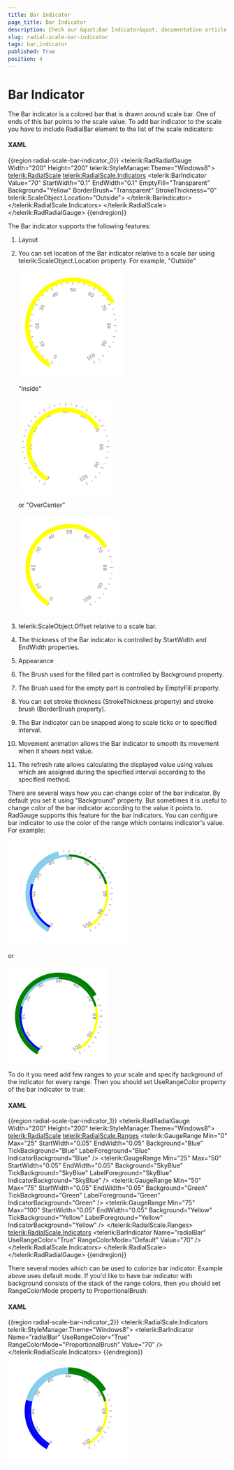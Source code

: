 ```yaml
---
title: Bar Indicator
page_title: Bar Indicator
description: Check our &quot;Bar Indicator&quot; documentation article for the RadGauge {{ site.framework_name }} control.
slug: radial-scale-bar-indicator
tags: bar,indicator
published: True
position: 4
---
```


# Bar Indicator

The Bar indicator is a colored bar that is drawn around scale bar. One of ends of this bar points to the scale value. To add bar indicator to the scale you have to include RadialBar element to the list of the scale indicators:

#### __XAML__
{{region radial-scale-bar-indicator_0}}
	<telerik:RadRadialGauge Width="200" Height="200" telerik:StyleManager.Theme="Windows8">
	    <telerik:RadialScale>
	        <telerik:RadialScale.Indicators>
	            <telerik:BarIndicator
	                    Value="70"
	                    StartWidth="0.1"
	                    EndWidth="0.1"
	                    EmptyFill="Transparent"
	                    Background="Yellow"
	                    BorderBrush="Transparent"
	                    StrokeThickness="0"
	                    telerik:ScaleObject.Location="Outside">
	            </telerik:BarIndicator>
	        </telerik:RadialScale.Indicators>
	    </telerik:RadialScale>
	</telerik:RadRadialGauge>
{{endregion}}

The Bar indicator supports the following features:

1. Layout 

2. You can set location of the Bar indicator relative to a scale bar using telerik:ScaleObject.Location property.
	For example, "Outside" 

	![WPF RadGauge ScaleObject Location Outside](images/RadialBarOutside.png)

	"Inside"  

	![WPF RadGauge ScaleObject Location Inside](images/RadialBarInside.png)

	or "OverCenter" 

	![WPF RadGauge ScaleObject Location OverCenter](images/RadialBarOverCenter.png)

3. telerik:ScaleObject.Offset relative to a scale bar.

4. The thickness of the Bar indicator is controlled by StartWidth and EndWidth properties.

5. Appearance 

6. The Brush used for the filled part is controlled by Background property.

7. The Brush used for the empty part is controlled by EmptyFill property.

8. You can set stroke thickness (StrokeThickness property) and stroke brush (BorderBrush property).

9. The Bar indicator can be snapped along to scale ticks or to specified interval.

10. Movement animation allows the Bar indicator to smooth its movement when it shows next value.

11. The refresh rate allows calculating the displayed value using values which are assigned during the specified interval according to the specified method.

There are several ways how you can change color of the bar indicator. By default you set it using "Background" property. But sometimes it is useful to change color of the bar indicator according to the value it points to. RadGauge supports this feature for the bar indicators. You can configure bar indicator to use the color of the range which contains indicator's value. For example:

![WPF RadGauge Use Range Colors 25 50](images/RadialBarRange2550.png) 

or 

![WPF RadGauge Use Range Colors 50 75](images/RadialBarRange5075.png)

To do it you need add few ranges to your scale and specify background of the indicator for every range. Then you should set UseRangeColor property of the bar indicator to true:

#### __XAML__
{{region radial-scale-bar-indicator_1}}
	<telerik:RadRadialGauge Width="200" Height="200" telerik:StyleManager.Theme="Windows8">
	    <telerik:RadialScale>
	        <telerik:RadialScale.Ranges>
	            <telerik:GaugeRange Min="0" Max="25"
	                StartWidth="0.05"
	                EndWidth="0.05"
	                Background="Blue"
	                TickBackground="Blue"
	                LabelForeground="Blue"
	                IndicatorBackground="Blue" />
	            <telerik:GaugeRange Min="25" Max="50"
	                StartWidth="0.05"
	                EndWidth="0.05"
	                Background="SkyBlue"
	                TickBackground="SkyBlue"
	                LabelForeground="SkyBlue"
	                IndicatorBackground="SkyBlue" />
	            <telerik:GaugeRange Min="50" Max="75"
	                StartWidth="0.05"
	                EndWidth="0.05"
	                Background="Green"
	                TickBackground="Green"
	                LabelForeground="Green"
	                IndicatorBackground="Green" />
	            <telerik:GaugeRange Min="75" Max="100"
	                StartWidth="0.05"
	                EndWidth="0.05"
	                Background="Yellow"
	                TickBackground="Yellow"
	                LabelForeground="Yellow"
	                IndicatorBackground="Yellow" />
	        </telerik:RadialScale.Ranges>
	        <telerik:RadialScale.Indicators>
	            <telerik:BarIndicator Name="radialBar" 
	                UseRangeColor="True" 
	                RangeColorMode="Default"
	                Value="70" />
	        </telerik:RadialScale.Indicators>
	    </telerik:RadialScale>
	</telerik:RadRadialGauge>
{{endregion}}

There several modes which can be used to colorize bar indicator. Example above uses default mode. If you'd like to have bar indicator with background consists of the stack of the range colors, then you should set RangeColorMode property to ProportionalBrush:

#### __XAML__
{{region radial-scale-bar-indicator_2}}
	<telerik:RadialScale.Indicators telerik:StyleManager.Theme="Windows8">
		<telerik:BarIndicator Name="radialBar" 
			UseRangeColor="True" 
			RangeColorMode="ProportionalBrush"
			Value="70" />
	 </telerik:RadialScale.Indicators>
{{endregion}}

![WPF RadGauge RadialScale RangeColorMode ProportionalBrush](images/RadialBarProportionalBrush.png)